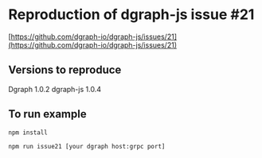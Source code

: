 # Reproduction of dgraph-js issue #21

[https://github.com/dgraph-io/dgraph-js/issues/21](https://github.com/dgraph-io/dgraph-js/issues/21)

## Versions to reproduce

Dgraph 1.0.2
dgraph-js 1.0.4

## To run example

`npm install`

`npm run issue21 [your dgraph host:grpc port]`
